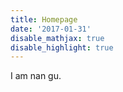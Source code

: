 ```yaml
---
title: Homepage
date: '2017-01-31'
disable_mathjax: true
disable_highlight: true
---
```


I am nan gu.
